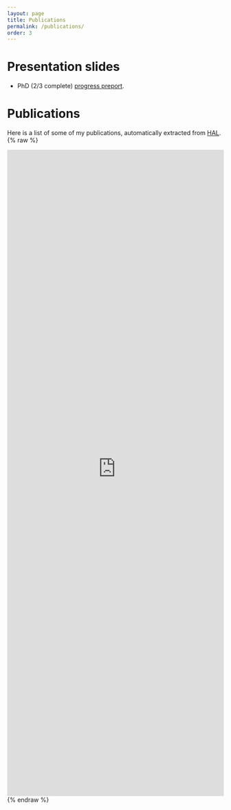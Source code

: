 ```yaml
---
layout: page
title: Publications
permalink: /publications/
order: 3
---
```


Presentation slides
===================
- PhD (2/3 complete) <a href="https://drive.google.com/file/d/0B-njZxsmwjYNd2UyRVlFV2kyRDA/view?usp=sharing">progress preport</a>.


Publications
============
Here is a list of some of my publications, automatically extracted from [HAL](https://hal.archives-ouvertes.fr/).
{% raw %}
<iframe src="https://haltools.archives-ouvertes.fr/Public/afficheRequetePubli.php?auteur_exp=Elvis%2C+Dohmatob&CB_auteur=oui&CB_titre=oui&CB_article=oui&langue=Anglais&tri_exp=date_publi&ordre_aff=TA&Fen=Aff&css=../css/VisuCondenseSsCadre.css"
 style="width: 100%; border:none" height="1500pt" scrolling="yes">
 &nbsp;
 </iframe>
{% endraw %}


